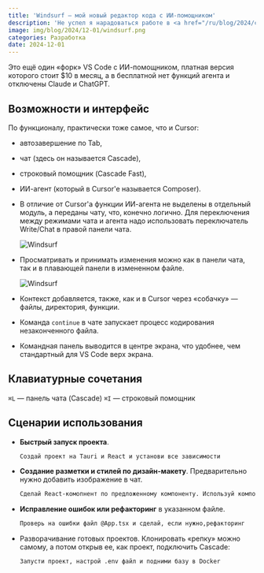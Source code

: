 ```yaml
---
title: 'Windsurf — мой новый редактор кода с ИИ-помощником'
description: 'Не успел я нарадоваться работе в <a href="/ru/blog/2024/cursor">Cursor AI</a>, как разработчики Codeium, ИИ-расширения для VS Code выкатили <a href="https://codeium.com/windsurf" target="_blank" rel="noopener noreferrer">Windsurf</a> — такой же хороший, как и Cursor, но вдвое дешевле.'
image: img/blog/2024/12-01/windsurf.png
categories: Разработка
date: 2024-12-01
---
```


Это ещё один «форк» VS Code c ИИ-помощником, платная версия которого стоит $10 в месяц, а в бесплатной нет функций агента и отключены Claude и ChatGPT.

## Возможности и интерфейс

По функционалу, практически тоже самое, что и Cursor:

- aвтозавершение по Tab,
- чат (здесь он называется Cascade),
- строковый помощник (Cascade Fast),
- ИИ-агент (который в Cursor'e называется Composer).

- В отличие от Cursor'а функции ИИ-агента не выделены в отдельный модуль, а переданы чату, что, конечно логично. Для переключения между режимами чата и агента надо использовать переключатель Write/Chat в правой панели чата.

    ![Windsurf](https://i.imgur.com/chTNqCS.png)

- Просматривать и принимать изменения можно как в панели чата, так и в плавающей панели в измененном файле.

    ![Windsurf](https://i.imgur.com/PCoJ2b3.png)

- Контекст добавляется, также, как и в Cursor через «собачку» — файлы, директория, функции.

- Команда `continue` в чате запускает процесс кодирования незаконченного файла.

- Командная панель выводится в центре экрана, что удобнее, чем стандартный для VS Code  верх экрана.

## Клавиатурные сочетания

`⌘L` — панель чата (Cascade)
`⌘I` — строковый помощник

## Сценарии использования

- **Быстрый запуск проекта**.

    ```txt
    Создай проект на Tauri и React и установи все зависимости
    ```

- **Создание разметки и стилей по дизайн-макету**. Предварительно нужно добавить изображение в чат.

    ```txt
    Сделай React-комопнент по предложенному компоненту. Используй компоненты библиотеки Shadcn UI. Но дорабатывай их согласно дизайн-макету
    ```

- **Исправление ошибок или рефакторинг** в указанном файле.

    ```txt
    Проверь на ошибки файл @App.tsx и сделай, если нужно,рефакторинг
    ```

- Разворачивание готовых проектов. Клонировать «репку» можно самому, а потом открыв ее, как проект, подключить Cascade:

    ```txt
    Запусти проект, настрой .env файл и подними базу в Docker
    ```
